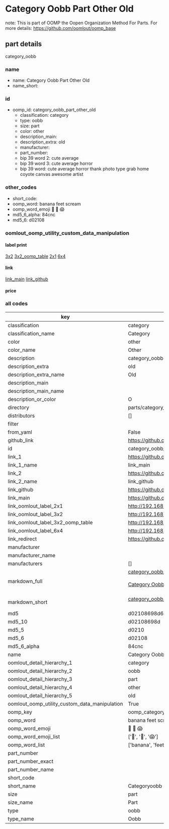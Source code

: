 # Category Oobb Part Other Old  

note: This is part of OOMP the Oopen Organization Method For Parts. For more details: https://github.com/oomlout/oomp_base

##  part details
  



category_oobb



### name
* name: Category Oobb Part Other Old
* name_short: 
### id
* oomp_id: category_oobb_part_other_old
  * classification: category
  * type: oobb
  * size: part
  * color: other
  * description_main: 
  * description_extra: old
  * manufacturer: 
  * part_number: 
  * bip 39 word 2: cute average
  * bip 39 word 3: cute average horror
  * bip 39 word: cute average horror thank photo type grab home coyote canvas awesome artist

### other_codes
* short_code: 
* oomp_word: banana feet scream
* oomp_word_emoji :banana: :feet: :scream:
* md5_6_alpha: 84cnc
* md5_6: d02108






### oomlout_oomp_utility_custom_data_manipulation
#### label print
[3x2](http://192.168.1.245:1112/?label=oomp%2084cnc)
[3x2_oomp_table](http://192.168.1.108:1112/?label=oomp%2084cnc)
[2x1](http://192.168.1.242:1112/?label=oomp%2084cnc)
[6x4](http://192.168.1.55:1112/?label=oomp%2084cnc)    

#### link

[link_main](https://github.com/oomlout/oomlout_oomp_version_1_messy/tree/main/parts/category_oobb_part_other_old) [link_github](https://github.com/oomlout/oomlout_oomp_version_1_messy/tree/main/parts/category_oobb_part_other_old)                             

#### price







### all codes 
| key | value |  
| --- | --- |  
| classification | category |  
| classification_name | Category |  
| color | other |  
| color_name | Other |  
| description | category_oobb |  
| description_extra | old |  
| description_extra_name | Old |  
| description_main |  |  
| description_main_name |  |  
| description_or_color | O  |  
| directory | parts/category_oobb_part_other_old |  
| distributors | [] |  
| filter |  |  
| from_yaml | False |  
| github_link | https://github.com/oomlout/oomlout_oomp_part_src/tree/main/parts/category_oobb_part_other_old |  
| id | category_oobb_part_other_old |  
| link_1 | https://github.com/oomlout/oomlout_oomp_version_1_messy/tree/main/parts/category_oobb_part_other_old |  
| link_1_name | link_main |  
| link_2 | https://github.com/oomlout/oomlout_oomp_version_1_messy/tree/main/parts/category_oobb_part_other_old |  
| link_2_name | link_github |  
| link_github | https://github.com/oomlout/oomlout_oomp_version_1_messy/tree/main/parts/category_oobb_part_other_old |  
| link_main | https://github.com/oomlout/oomlout_oomp_version_1_messy/tree/main/parts/category_oobb_part_other_old |  
| link_oomlout_label_2x1 | http://192.168.1.242:1112/?label=oomp%2084cnc |  
| link_oomlout_label_3x2 | http://192.168.1.245:1112/?label=oomp%2084cnc |  
| link_oomlout_label_3x2_oomp_table | http://192.168.1.108:1112/?label=oomp%2084cnc |  
| link_oomlout_label_6x4 | http://192.168.1.55:1112/?label=oomp%2084cnc |  
| link_redirect | https://github.com/oomlout/oomlout_oomp_version_1_messy/tree/main/parts/category_oobb_part_other_old |  
| manufacturer |  |  
| manufacturer_name |  |  
| manufacturers | [] |  
| markdown_full | [category_oobb_part_other_old](none)<br>[](none)<br>[Category Oobb Part Other Old](none)<br><br> |  
| markdown_short | [category_oobb_part_other_old](none)<br><br> |  
| md5 | d02108698d6d0cabaf51ddfcdb43f1b5 |  
| md5_10 | d02108698d |  
| md5_5 | d0210 |  
| md5_6 | d02108 |  
| md5_6_alpha | 84cnc |  
| name | Category Oobb Part Other Old |  
| oomlout_detail_hierarchy_1 | category |  
| oomlout_detail_hierarchy_2 | oobb |  
| oomlout_detail_hierarchy_3 | part |  
| oomlout_detail_hierarchy_4 | other |  
| oomlout_detail_hierarchy_5 | old |  
| oomlout_oomp_utility_custom_data_manipulation | True |  
| oomp_key | oomp_category_oobb_part_other_old |  
| oomp_word | banana feet scream |  
| oomp_word_emoji | :banana: :feet: :scream: |  
| oomp_word_emoji_list | [':banana:', ':feet:', ':scream:'] |  
| oomp_word_list | ['banana', 'feet', 'scream'] |  
| part_number |  |  
| part_number_exact |  |  
| part_number_name |  |  
| short_code |  |  
| short_name | Categoryoobb |  
| size | part |  
| size_name | Part |  
| type | oobb |  
| type_name | Oobb |  
